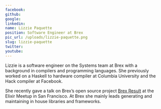 ```yaml
---
facebook: 
github: 
google: 
linkedin: 
name: Lizzie Paquette
position: Software Engineer	at Brex
pic_url: /uploads/lizzie-paquette.png
slug: lizzie-paquette
twitter: 
youtube: 
---
```

<p>Lizzie&nbsp;is a software engineer on the Systems team at Brex with a background in compilers and programming languages. She previously worked on a Haskell to hardware compiler at Columbia University and the Hack compiler at Facebook.</p>

<p>She recently gave a talk on Brex&rsquo;s open source project <a href="https://hexdocs.pm/brex_result">Brex Result</a> at the Elixir Meetup in San Francisco. At Brex she mainly leads generating and maintaining in house libraries and frameworks.</p>
